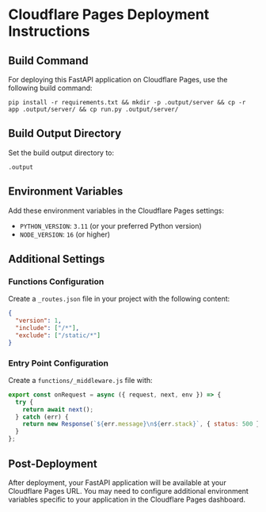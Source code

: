 # Cloudflare Pages Deployment Instructions

## Build Command
For deploying this FastAPI application on Cloudflare Pages, use the following build command:

```
pip install -r requirements.txt && mkdir -p .output/server && cp -r app .output/server/ && cp run.py .output/server/
```

## Build Output Directory
Set the build output directory to:

```
.output
```

## Environment Variables
Add these environment variables in the Cloudflare Pages settings:

- `PYTHON_VERSION`: `3.11` (or your preferred Python version)
- `NODE_VERSION`: `16` (or higher)

## Additional Settings

### Functions Configuration
Create a `_routes.json` file in your project with the following content:

```json
{
  "version": 1,
  "include": ["/*"],
  "exclude": ["/static/*"]
}
```

### Entry Point Configuration
Create a `functions/_middleware.js` file with:

```javascript
export const onRequest = async ({ request, next, env }) => {
  try {
    return await next();
  } catch (err) {
    return new Response(`${err.message}\n${err.stack}`, { status: 500 });
  }
};
```

## Post-Deployment
After deployment, your FastAPI application will be available at your Cloudflare Pages URL. You may need to configure additional environment variables specific to your application in the Cloudflare Pages dashboard.